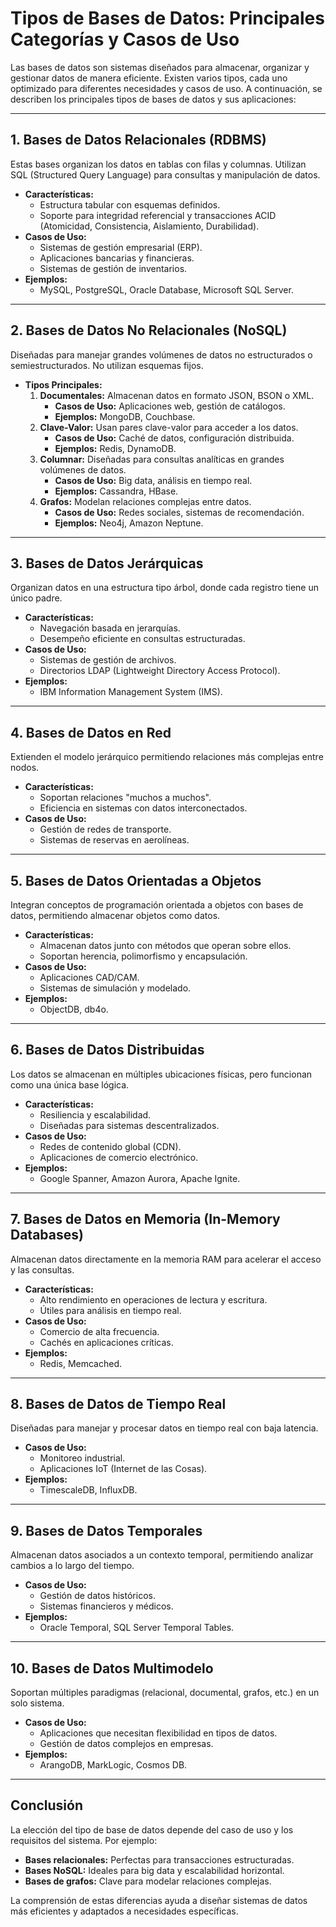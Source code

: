 # **Tipos de Bases de Datos: Principales Categorías y Casos de Uso**

Las bases de datos son sistemas diseñados para almacenar, organizar y gestionar datos de manera eficiente. Existen varios tipos, cada uno optimizado para diferentes necesidades y casos de uso. A continuación, se describen los principales tipos de bases de datos y sus aplicaciones:

---

## **1. Bases de Datos Relacionales (RDBMS)**  

Estas bases organizan los datos en tablas con filas y columnas. Utilizan SQL (Structured Query Language) para consultas y manipulación de datos.  

- **Características:**  
  - Estructura tabular con esquemas definidos.  
  - Soporte para integridad referencial y transacciones ACID (Atomicidad, Consistencia, Aislamiento, Durabilidad).  
- **Casos de Uso:**  
  - Sistemas de gestión empresarial (ERP).  
  - Aplicaciones bancarias y financieras.  
  - Sistemas de gestión de inventarios.  
- **Ejemplos:**  
  - MySQL, PostgreSQL, Oracle Database, Microsoft SQL Server.  

---

## **2. Bases de Datos No Relacionales (NoSQL)**  

Diseñadas para manejar grandes volúmenes de datos no estructurados o semiestructurados. No utilizan esquemas fijos.  

- **Tipos Principales:**  
  1. **Documentales:** Almacenan datos en formato JSON, BSON o XML.  
     - **Casos de Uso:** Aplicaciones web, gestión de catálogos.  
     - **Ejemplos:** MongoDB, Couchbase.  
  2. **Clave-Valor:** Usan pares clave-valor para acceder a los datos.  
     - **Casos de Uso:** Caché de datos, configuración distribuida.  
     - **Ejemplos:** Redis, DynamoDB.  
  3. **Columnar:** Diseñadas para consultas analíticas en grandes volúmenes de datos.  
     - **Casos de Uso:** Big data, análisis en tiempo real.  
     - **Ejemplos:** Cassandra, HBase.  
  4. **Grafos:** Modelan relaciones complejas entre datos.  
     - **Casos de Uso:** Redes sociales, sistemas de recomendación.  
     - **Ejemplos:** Neo4j, Amazon Neptune.  

---

## **3. Bases de Datos Jerárquicas**  

Organizan datos en una estructura tipo árbol, donde cada registro tiene un único padre.  

- **Características:**  
  - Navegación basada en jerarquías.  
  - Desempeño eficiente en consultas estructuradas.  
- **Casos de Uso:**  
  - Sistemas de gestión de archivos.  
  - Directorios LDAP (Lightweight Directory Access Protocol).  
- **Ejemplos:**  
  - IBM Information Management System (IMS).  

---

## **4. Bases de Datos en Red**  

Extienden el modelo jerárquico permitiendo relaciones más complejas entre nodos.  

- **Características:**  
  - Soportan relaciones "muchos a muchos".  
  - Eficiencia en sistemas con datos interconectados.  
- **Casos de Uso:**  
  - Gestión de redes de transporte.  
  - Sistemas de reservas en aerolíneas.  

---

## **5. Bases de Datos Orientadas a Objetos**  

Integran conceptos de programación orientada a objetos con bases de datos, permitiendo almacenar objetos como datos.  

- **Características:**  
  - Almacenan datos junto con métodos que operan sobre ellos.  
  - Soportan herencia, polimorfismo y encapsulación.  
- **Casos de Uso:**  
  - Aplicaciones CAD/CAM.  
  - Sistemas de simulación y modelado.  
- **Ejemplos:**  
  - ObjectDB, db4o.  

---

## **6. Bases de Datos Distribuidas**  

Los datos se almacenan en múltiples ubicaciones físicas, pero funcionan como una única base lógica.  

- **Características:**  
  - Resiliencia y escalabilidad.  
  - Diseñadas para sistemas descentralizados.  
- **Casos de Uso:**  
  - Redes de contenido global (CDN).  
  - Aplicaciones de comercio electrónico.  
- **Ejemplos:**  
  - Google Spanner, Amazon Aurora, Apache Ignite.  

---

## **7. Bases de Datos en Memoria (In-Memory Databases)**  

Almacenan datos directamente en la memoria RAM para acelerar el acceso y las consultas.  

- **Características:**  
  - Alto rendimiento en operaciones de lectura y escritura.  
  - Útiles para análisis en tiempo real.  
- **Casos de Uso:**  
  - Comercio de alta frecuencia.  
  - Cachés en aplicaciones críticas.  
- **Ejemplos:**  
  - Redis, Memcached.  

---

## **8. Bases de Datos de Tiempo Real**  

Diseñadas para manejar y procesar datos en tiempo real con baja latencia.  

- **Casos de Uso:**  
  - Monitoreo industrial.  
  - Aplicaciones IoT (Internet de las Cosas).  
- **Ejemplos:**  
  - TimescaleDB, InfluxDB.  

---

## **9. Bases de Datos Temporales**  

Almacenan datos asociados a un contexto temporal, permitiendo analizar cambios a lo largo del tiempo.  

- **Casos de Uso:**  
  - Gestión de datos históricos.  
  - Sistemas financieros y médicos.  
- **Ejemplos:**  
  - Oracle Temporal, SQL Server Temporal Tables.  

---

## **10. Bases de Datos Multimodelo**  

Soportan múltiples paradigmas (relacional, documental, grafos, etc.) en un solo sistema.  

- **Casos de Uso:**  
  - Aplicaciones que necesitan flexibilidad en tipos de datos.  
  - Gestión de datos complejos en empresas.  
- **Ejemplos:**  
  - ArangoDB, MarkLogic, Cosmos DB.  

---

## **Conclusión**  

La elección del tipo de base de datos depende del caso de uso y los requisitos del sistema. Por ejemplo:  

- **Bases relacionales:** Perfectas para transacciones estructuradas.  
- **Bases NoSQL:** Ideales para big data y escalabilidad horizontal.  
- **Bases de grafos:** Clave para modelar relaciones complejas.  

La comprensión de estas diferencias ayuda a diseñar sistemas de datos más eficientes y adaptados a necesidades específicas.
